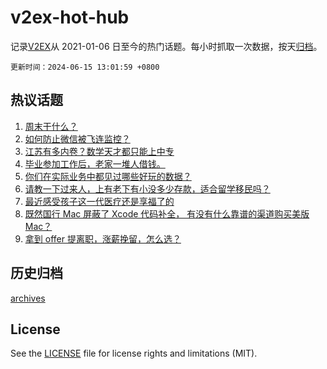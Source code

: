 # v2ex-hot-hub

 记录[V2EX](https://www.v2ex.com/)从 2021-01-06 日至今的热门话题。每小时抓取一次数据，按天[归档](archives)。

`更新时间：2024-06-15 13:01:59 +0800`

## 热议话题

1. [周末干什么？](https://www.v2ex.com/t/1049550)
1. [如何防止微信被飞连监控？](https://www.v2ex.com/t/1049621)
1. [江苏有多内卷？数学天才都只能上中专](https://www.v2ex.com/t/1049586)
1. [毕业参加工作后，老家一堆人借钱。](https://www.v2ex.com/t/1049681)
1. [你们在实际业务中都见过哪些好玩的数据？](https://www.v2ex.com/t/1049560)
1. [请教一下过来人，上有老下有小没多少存款，适合留学移民吗？](https://www.v2ex.com/t/1049546)
1. [最近感受孩子这一代医疗还是享福了的](https://www.v2ex.com/t/1049564)
1. [既然国行 Mac 屏蔽了 Xcode 代码补全， 有没有什么靠谱的渠道购买美版 Mac？](https://www.v2ex.com/t/1049574)
1. [拿到 offer 提离职，涨薪挽留，怎么选？](https://www.v2ex.com/t/1049617)

## 历史归档

[archives](archives)

## License

See the [LICENSE](LICENSE) file for license rights and limitations (MIT).
